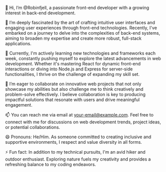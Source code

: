 👋 Hi, I’m @Robinfjell, a passionate front-end developer with a growing interest in back-end development.

👀 I’m deeply fascinated by the art of crafting intuitive user interfaces and engaging user experiences through front-end technologies. Recently, I've embarked on a journey to delve into the complexities of back-end systems, aiming to broaden my expertise and create more robust, full-stack applications.

🌱 Currently, I'm actively learning new technologies and frameworks each week, constantly pushing myself to explore the latest advancements in web development. Whether it's mastering React for dynamic front-end interactions or diving into Node.js and Express for server-side functionalities, I thrive on the challenge of expanding my skill set.

💞️ I’m eager to collaborate on innovative web projects that not only showcase my abilities but also challenge me to think creatively and problem-solve effectively. I believe collaboration is key to producing impactful solutions that resonate with users and drive meaningful engagement.

📫 You can reach me via email at your-email@example.com. Feel free to connect with me for discussions on web development trends, project ideas, or potential collaborations.

😄 Pronouns: He/Him. As someone committed to creating inclusive and supportive environments, I respect and value diversity in all forms.

⚡ Fun fact: In addition to my technical pursuits, I'm an avid hiker and outdoor enthusiast. Exploring nature fuels my creativity and provides a refreshing balance to my coding endeavors.

<!---
Robinfjell/Robinfjell is a ✨ special ✨ repository because its `README.md` (this file) appears on your GitHub profile.
You can click the Preview link to take a look at your changes.
--->
